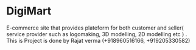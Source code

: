 # DigiMart
E-commerce site that provides plateform for both customer and seller( service provider such as logomaking, 3D modelling, 2D modelling etc )
.
This is Project is done by Rajat verma (+918960516166, +919205330582)
